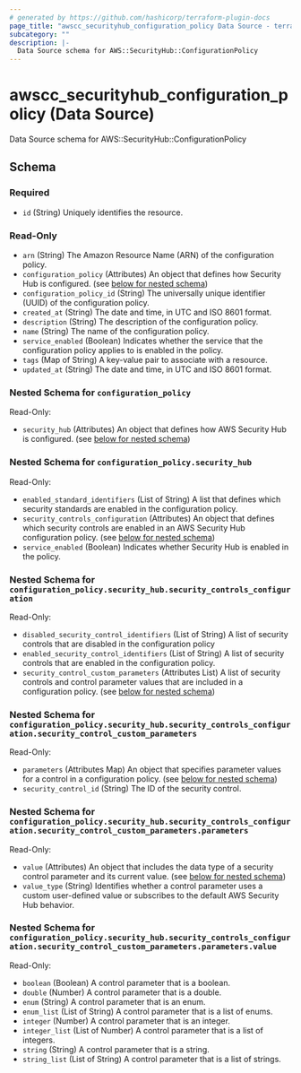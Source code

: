 ```yaml
---
# generated by https://github.com/hashicorp/terraform-plugin-docs
page_title: "awscc_securityhub_configuration_policy Data Source - terraform-provider-awscc"
subcategory: ""
description: |-
  Data Source schema for AWS::SecurityHub::ConfigurationPolicy
---
```


# awscc_securityhub_configuration_policy (Data Source)

Data Source schema for AWS::SecurityHub::ConfigurationPolicy



<!-- schema generated by tfplugindocs -->
## Schema

### Required

- `id` (String) Uniquely identifies the resource.

### Read-Only

- `arn` (String) The Amazon Resource Name (ARN) of the configuration policy.
- `configuration_policy` (Attributes) An object that defines how Security Hub is configured. (see [below for nested schema](#nestedatt--configuration_policy))
- `configuration_policy_id` (String) The universally unique identifier (UUID) of the configuration policy.
- `created_at` (String) The date and time, in UTC and ISO 8601 format.
- `description` (String) The description of the configuration policy.
- `name` (String) The name of the configuration policy.
- `service_enabled` (Boolean) Indicates whether the service that the configuration policy applies to is enabled in the policy.
- `tags` (Map of String) A key-value pair to associate with a resource.
- `updated_at` (String) The date and time, in UTC and ISO 8601 format.

<a id="nestedatt--configuration_policy"></a>
### Nested Schema for `configuration_policy`

Read-Only:

- `security_hub` (Attributes) An object that defines how AWS Security Hub is configured. (see [below for nested schema](#nestedatt--configuration_policy--security_hub))

<a id="nestedatt--configuration_policy--security_hub"></a>
### Nested Schema for `configuration_policy.security_hub`

Read-Only:

- `enabled_standard_identifiers` (List of String) A list that defines which security standards are enabled in the configuration policy.
- `security_controls_configuration` (Attributes) An object that defines which security controls are enabled in an AWS Security Hub configuration policy. (see [below for nested schema](#nestedatt--configuration_policy--security_hub--security_controls_configuration))
- `service_enabled` (Boolean) Indicates whether Security Hub is enabled in the policy.

<a id="nestedatt--configuration_policy--security_hub--security_controls_configuration"></a>
### Nested Schema for `configuration_policy.security_hub.security_controls_configuration`

Read-Only:

- `disabled_security_control_identifiers` (List of String) A list of security controls that are disabled in the configuration policy
- `enabled_security_control_identifiers` (List of String) A list of security controls that are enabled in the configuration policy.
- `security_control_custom_parameters` (Attributes List) A list of security controls and control parameter values that are included in a configuration policy. (see [below for nested schema](#nestedatt--configuration_policy--security_hub--security_controls_configuration--security_control_custom_parameters))

<a id="nestedatt--configuration_policy--security_hub--security_controls_configuration--security_control_custom_parameters"></a>
### Nested Schema for `configuration_policy.security_hub.security_controls_configuration.security_control_custom_parameters`

Read-Only:

- `parameters` (Attributes Map) An object that specifies parameter values for a control in a configuration policy. (see [below for nested schema](#nestedatt--configuration_policy--security_hub--security_controls_configuration--security_control_custom_parameters--parameters))
- `security_control_id` (String) The ID of the security control.

<a id="nestedatt--configuration_policy--security_hub--security_controls_configuration--security_control_custom_parameters--parameters"></a>
### Nested Schema for `configuration_policy.security_hub.security_controls_configuration.security_control_custom_parameters.parameters`

Read-Only:

- `value` (Attributes) An object that includes the data type of a security control parameter and its current value. (see [below for nested schema](#nestedatt--configuration_policy--security_hub--security_controls_configuration--security_control_custom_parameters--parameters--value))
- `value_type` (String) Identifies whether a control parameter uses a custom user-defined value or subscribes to the default AWS Security Hub behavior.

<a id="nestedatt--configuration_policy--security_hub--security_controls_configuration--security_control_custom_parameters--parameters--value"></a>
### Nested Schema for `configuration_policy.security_hub.security_controls_configuration.security_control_custom_parameters.parameters.value`

Read-Only:

- `boolean` (Boolean) A control parameter that is a boolean.
- `double` (Number) A control parameter that is a double.
- `enum` (String) A control parameter that is an enum.
- `enum_list` (List of String) A control parameter that is a list of enums.
- `integer` (Number) A control parameter that is an integer.
- `integer_list` (List of Number) A control parameter that is a list of integers.
- `string` (String) A control parameter that is a string.
- `string_list` (List of String) A control parameter that is a list of strings.
